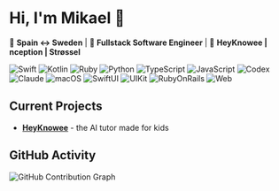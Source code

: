 # Hi, I'm Mikael 👋

📍 **Spain ↔ Sweden** | 🤖 **Fullstack Software Engineer** | 🚀 **HeyKnowee | nception | Strøssel**

![Swift](https://img.shields.io/badge/-Swift-F05138?style=flat-square&logo=swift&logoColor=white)
![Kotlin](https://img.shields.io/badge/-Kotlin-7F52FF?style=flat-squarea&logo=kotlin&logoColor=white)
![Ruby](https://img.shields.io/badge/-Ruby-CC342D?style=flat-square&logo=ruby&logoColor=white)
![Python](https://img.shields.io/badge/-Python-3776AB?style=flat-squarea&logo=python&logoColor=white)
![TypeScript](https://img.shields.io/badge/-TypeScript-3178C6?style=flat-square&logo=typescript&logoColor=white)
![JavaScript](https://img.shields.io/badge/-JavaScript-F7DF1E?style=flat-square&logo=javascript&logoColor=black)
![Codex](https://img.shields.io/badge/-Codex-412991?style=flat-square&logo=openai&logoColor=white)
![Claude](https://img.shields.io/badge/-Claude-D97757?style=flat-square&logo=claude&logoColor=white)
![macOS](https://img.shields.io/badge/-macOS-000000?style=flat-square&logo=apple&logoColor=white)
![SwiftUI](https://img.shields.io/badge/-SwiftUI-F05138?style=flat-square&logo=swift&logoColor=white)
![UIKit](https://img.shields.io/badge/-UIKit-2396F3?style=flat-square&logo=ios&logoColor=white)
![RubyOnRails](https://img.shields.io/badge/-Ruby%20On%20Rails-D30001?style=flat-square&logo=rubyonrails&logoColor=white)
![Web](https://img.shields.io/badge/-Web-4285F4?style=flat-square&logo=google-chrome&logoColor=white)

## Current Projects

- **[HeyKnowee](https://heyknowee.ai)** - the AI tutor made for kids

## GitHub Activity

![GitHub Contribution Graph](https://ghchart.rshah.org/mikaelbartlett)